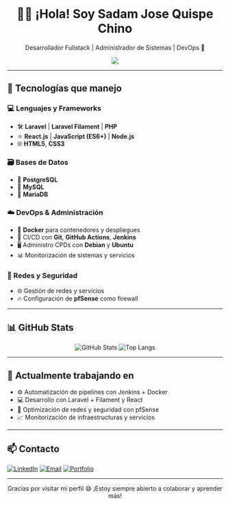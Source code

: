 <h1 align="center">👨‍💻 ¡Hola! Soy Sadam Jose Quispe Chino</h1>
<p align="center">
  Desarrollador Fullstack | Administrador de Sistemas | DevOps 🚀
</p>

<p align="center">
  <img src="https://skillicons.dev/icons?i=laravel,nodejs,react,php,html,css,javascript,mysql,postgres,docker,git,linux" />
</p>

---

## 🚀 Tecnologías que manejo

### 💻 Lenguajes y Frameworks
- 🛠️ **Laravel** | **Laravel Filament** | **PHP**
- ⚛️ **React.js** | **JavaScript (ES6+)** | **Node.js**
- 🌐 **HTML5**, **CSS3**

### 🗃️ Bases de Datos
- 🐘 **PostgreSQL**
- 🐬 **MySQL**
- 🧬 **MariaDB**

### ☁️ DevOps & Administración
- 🧰 **Docker** para contenedores y despliegues
- 🧪 CI/CD con **Git**, **GitHub Actions**, **Jenkins**
- 🖥️ Administro CPDs con **Debian** y **Ubuntu**
- 📊 Monitorización de sistemas y servicios

### 🔐 Redes y Seguridad
- 🌐 Gestión de redes y servicios
- 🔥 Configuración de **pfSense** como firewall

---

## 📊 GitHub Stats

<p align="center">
  <img src="https://github-readme-stats.vercel.app/api?username=tu-usuario&show_icons=true&theme=radical" alt="GitHub Stats" />
  <img src="https://github-readme-stats.vercel.app/api/top-langs/?username=tu-usuario&layout=compact&theme=radical" alt="Top Langs" />
</p>

---

## 📌 Actualmente trabajando en

- ⚙️ Automatización de pipelines con Jenkins + Docker
- 💻 Desarrollo con Laravel + Filament y React
- 📡 Optimización de redes y seguridad con pfSense
- 📈 Monitorización de infraestructuras y servicios

---

## 📫 Contacto

[![LinkedIn](https://img.shields.io/badge/LinkedIn-blue?style=for-the-badge&logo=linkedin)](https://www.linkedin.com/in/tuusuario)
[![Email](https://img.shields.io/badge/Email-D14836?style=for-the-badge&logo=gmail&logoColor=white)](mailto:tuemail@correo.com)
[![Portfolio](https://img.shields.io/badge/Portafolio-000?style=for-the-badge&logo=web&logoColor=white)](https://tusitio.com)

---

<p align="center">
  Gracias por visitar mi perfil 😄 ¡Estoy siempre abierto a colaborar y aprender más!
</p>
